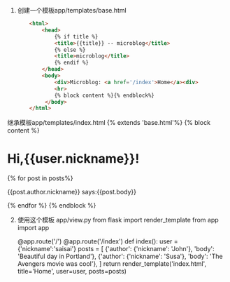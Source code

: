  1. 创建一个模板app/templates/base.html
 ``` html
		<html>
			<head>
				{% if title %}
				<title>{{title}} -- microblog</title>
				{% else %}
				<title>microblog</title>
				{% endif %}
			</head>
			<body>
				<div>Microblog: <a href='/index'>Home</a><div>
				<hr>
				{% block content %}{% endblock%}
			 </body>
		</html>
```				
 继承模板app/templates/index.html
		{% extends 'base.html'%}
		{% block content %}
			<h1>Hi,{{user.nickname}}!</h1>
		{% for post in posts%}
			<div><p>{{post.author.nickname}} says:{{post.body}}</p></div>
		{% endfor %}
		{% endblock %}

 2. 使用这个模板 app/view.py
	from flask import render_template
	from app import app

	@app.route('/')
	@app.route('/index')
	def index():
		user = {'nickname':'saisai'}
		posts = [
			{'author': {'nickname': 'John'}, 'body': 'Beautiful day in Portland'},
			{'author': {'nickname': 'Susa'}, 'body': 'The Avengers movie was cool'},
		]
		return render_template('index.html', title='Home', user=user, posts=posts)
